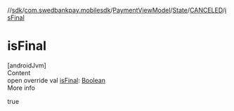//[sdk](../../../../../index.md)/[com.swedbankpay.mobilesdk](../../../index.md)/[PaymentViewModel](../../index.md)/[State](../index.md)/[CANCELED](index.md)/[isFinal](is-final.md)



# isFinal  
[androidJvm]  
Content  
open override val [isFinal](is-final.md): [Boolean](https://kotlinlang.org/api/latest/jvm/stdlib/kotlin/-boolean/index.html)  
More info  


true

  



